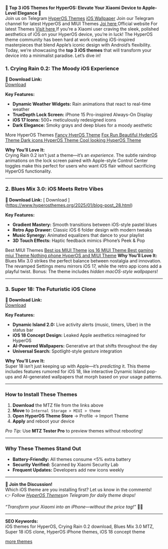 
**🌟 Top 3 iOS Themes for HyperOS: Elevate Your Xiaomi Device to Apple-Level Elegance 🌟**  
Join us on Telegram [HyperOS Themes](https://t.me/themes4hyperos )
[ iOS Wallpaper](https://t.me/wallpapers_drive)
Join our Telegram channel for latest HyperOS and MIUI Themes [ Joi here ](https://t.me/themes4hyperos)
Official website For latest Themes 
[ Visit here ]( https://www.hyperosthemes.org )
If you’re a Xiaomi user craving the sleek, polished aesthetics of iOS on your HyperOS device, you’re in luck! The HyperOS theme community has been hard at work creating iOS-inspired masterpieces that blend Apple’s iconic design with Android’s flexibility. Today, we’re showcasing the **top 3 iOS themes** that will transform your device into a minimalist paradise. Let’s dive in!  

### **1. Crying Rain 0.2: The Moody iOS Experience**  

**🚀 Download Link:**  
[ Download](https://www.hyperosthemes.org/2025/02/crying-rain-02-mtz-theme-for-hyperos.html)  

**Key Features:**  
- **Dynamic Weather Widgets:** Rain animations that react to real-time weather  
- **TrueDepth Lock Screen:** iPhone 15 Pro-inspired Always-On Display  
- **iOS 17 Icons:** 500+ meticulously redesigned icons  
- **Dark Elegance:** Smoky grays and deep blues for a moody aesthetic  

More HyperOS Themes
[Fancy HyerOS Theme](https://www.hyperosthemes.org/2025/02/fancy-hyperos-theme-for-xiaomi-redmi.html)
[ Fox Run Beautiful HyderOS Theme ](https://www.hyperosthemes.org/2025/02/fox-run-hyperos-theme-for-xiaomi-redmi.html)
[ Dark icons HyperOS Theme ](https://www.hyperosthemes.org/2025/01/breakingv12-hyperos-theme-for-xiaomi.html)
[Cool looking HyperOS Theme](https://www.hyperosthemes.org/2025/01/blog-post.html)



**Why You’ll Love It:**  
Crying Rain 0.2 isn’t just a theme—it’s an *experience*. The subtle raindrop animations on the lock screen paired with Apple-style Control Center toggles make this perfect for users who want iOS flair without sacrificing HyperOS functionality.  


---

### **2. Blues Mix 3.0: iOS Meets Retro Vibes**  

**🚀 Download Link:**   [ Download ] (https://www.hyperosthemes.org/2025/01/blog-post_28.html) 

**Key Features:**  
- **Gradient Mastery:** Smooth transitions between iOS-style pastel blues  
- **Retro App Drawer:** Classic iOS 6 folder design with modern tweaks  
- **Music Synergy:** Animated equalizers that dance to your playlist  
- **3D Touch Effects:** Haptic feedback mimics iPhone’s Peek & Pop  

Best MIUI Themes 
[ Best ios MIUI Theme](https://www.hyperosthemes.org/2025/01/madara-miui-theme-with-ios-style.html)
[ ios 16 MIUI Theme ](https://www.hyperosthemes.org/2025/01/ios-16-miui-theme-for-xiaomi-redmi-poco.html)
[ Best gaming miui Theme ](https://www.hyperosthemes.org/2025/01/dark-night-yellow-miui-theme-for-xiaomi.html)
[ Nothing phone HyperOS and MIUI Theme](
https://www.hyperosthemes.org/2025/02/monochrome-ui-mtz-theme-for-hyperos-and.html)
**Why You’ll Love It:**  
Blues Mix 3.0 strikes the perfect balance between nostalgia and innovation. The revamped Settings menu mirrors iOS 17, while the retro app icons add a playful twist. Bonus: The theme includes *hidden macOS-style wallpapers*!  

---

### **3. Super 18: The Futuristic iOS Clone**  

**🚀 Download Link:**  
[ Download ](https://www.hyperosthemes.org/2025/01/ios-like-super-18-hyperos-theme-for.html)

**Key Features:**  
- **Dynamic Island 2.0:** Live activity alerts (music, timers, Uber) in the status bar  
- **iOS 18 Concept Design:** Leaked Apple aesthetics reimagined for HyperOS  
- **AI-Powered Wallpapers:** Generative art that shifts throughout the day  
- **Universal Search:** Spotlight-style gesture integration  

**Why You’ll Love It:**  
Super 18 isn’t just keeping up with Apple—it’s *predicting* it. This theme includes features rumored for iOS 18, like interactive Dynamic Island pop-ups and AI-generated wallpapers that morph based on your usage patterns. 

---

### **How to Install These Themes**  
1. **Download** the MTZ file from the links above  
2. **Move** to `Internal Storage > MIUI > theme`  
3. **Open HyperOS Theme Store** → Profile → Import Theme  
4. **Apply** and reboot your device  

*Pro Tip:* Use **MTZ Tester Pro** to preview themes without rebooting!  

---

### **Why These Themes Stand Out**  
- **Battery-Friendly:** All themes consume <5% extra battery  
- **Security Verified:** Scanned by Xiaomi Security Lab  
- **Frequent Updates:** Developers add new icons weekly  

---

**💬 Join the Discussion!**  
Which iOS theme are you installing first? Let us know in the comments!  
👉 *Follow [HyperOS Themes](https://t.me/themes4hyperos )on Telegram for daily theme drops!*  


*“Transform your Xiaomi into an iPhone—without the price tag!”* 🍎✨  

--- 

**SEO Keywords:**  
iOS themes for HyperOS, Crying Rain 0.2 download, Blues Mix 3.0 MTZ, Super 18 iOS clone, HyperOS iPhone themes, iOS 18 concept theme

[more themes](https://dribbble.com/shots/25578345-Top-3-ios-themes-for-HyperOS-and-MIUI)
